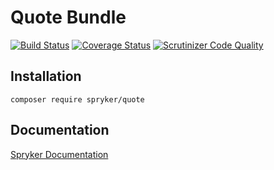 # Quote Bundle
[![Build Status](https://travis-ci.org/spryker/Quote.svg)](https://travis-ci.org/spryker/Quote)
[![Coverage Status](https://coveralls.io/repos/github/spryker/Quote/badge.svg)](https://coveralls.io/github/spryker/Quote)
[![Scrutinizer Code Quality](https://scrutinizer-ci.com/g/spryker/Quote/badges/quality-score.png?b=master)](https://scrutinizer-ci.com/g/spryker/Quote/?branch=master)

## Installation

```
composer require spryker/quote
```

## Documentation

[Spryker Documentation](http://spryker.github.io)
